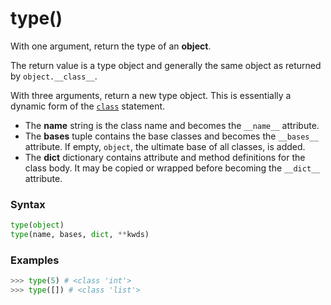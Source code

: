 # type()

With one argument, return the type of an **object**.

The return value is a type object and generally the same object as returned by `object.__class__`.

With three arguments, return a new type object. This is essentially a dynamic form of the [`class`](/statements/class.md) statement.
- The **name** string is the class name and becomes the `__name__` attribute.
- The **bases** tuple contains the base classes and becomes the `__bases__` attribute. If empty, `object`, the ultimate base of all classes, is added.
- The **dict** dictionary contains attribute and method definitions for the class body. It may be copied or wrapped before becoming the `__dict__` attribute.

### Syntax

```python
type(object)
type(name, bases, dict, **kwds)
```

### Examples

```python
>>> type(5) # <class 'int'>
>>> type([]) # <class 'list'>
```